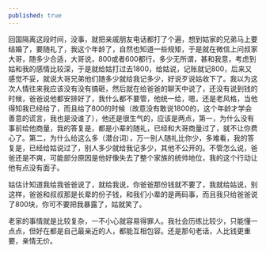 ```yaml
---
published: true
---
```


回国隔离这段时间，没事，就把亲戚朋友电话都打了个遍，想到姑家的兄弟马上要结婚了，要随礼了，我这个年龄了，自然也知道一些规矩，于是就在微信上问叔家大哥，随多少合适，大哥说，800或者600都行，多少无所谓，甚和我意，考虑到姑和我的感情比较深，于是就给姑打过去1800，给姑说，记账就记800，后来又感觉不妥，就说大哥兄弟他们随多少就给我记多少，好说歹说姑收下了。我以为这次人情往来我应该没有没有搞砸，然后就在给爸爸的聊天中说了，还没有说到钱的时候，爸爸说他都安排好了，我什么都不要管，他统一给，嗯，还是老风格，当他得知我已经给了，而且给了800的时候（故意没有敢说1800的，这个年龄才学会善意的谎言，我也是没谁了），他还是很生气的，应该是两点，第一，为什么没有事前给他商量，我的答复是，都是小辈的随礼，已经和大哥商量过了，就不让你费心了。第二，为什么给这么多（潜台词），万一别人随礼比你少，多难看，我的答复是，已经给姑说过了，别人多少就给我记多少，其他不公开的。不管怎么说，爸爸还是不爽，可能部分原因是他好像失去了整个家族的统帅地位，我的这个行动让他有点没有面子。

姑估计知道我给我爸爸说了，就给我说，你爸爸那份钱就不要了，我就给姑说，别这样，爸爸和叔叔那是长辈的份子钱，和我们小辈的是两码事，而且我只给爸爸说了800块，你可不要把我暴露了，姑就笑了。

老家的事情就是比较复杂，一不小心就容易得罪人。我社会历练比较少，只能懂一点点，但好在都是自己最亲近的人，都能互相包容。还是那句老话，人比钱更重要，亲情无价。